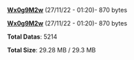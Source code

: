 [**Wx0g9M2w**](/data/Wx0g9M2w.txt) (27/11/22 - 01:20)- 870 bytes

[**Wx0g9M2w**](/data/Wx0g9M2w.txt) (27/11/22 - 01:20)- 870 bytes

**Total Datas**: 5214

**Total Size**: 29.28 MB / 29.3 MB